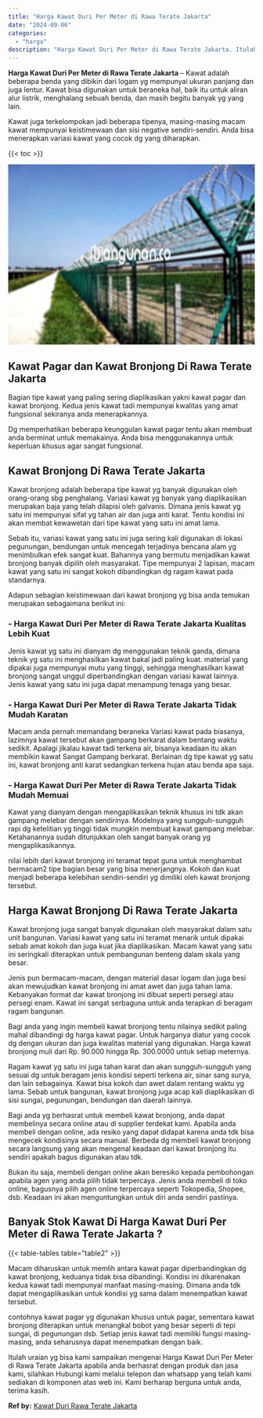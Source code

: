 ```yaml
---
title: "Harga Kawat Duri Per Meter di Rawa Terate Jakarta"
date: "2024-09-06"
categories: 
  - "harga"
description: "Harga Kawat Duri Per Meter di Rawa Terate Jakarta. Itulah uraian yg bisa kami sampaikan mengenai Harga Kawat Duri Per Meter di Rawa Terate Jakarta apabila an..."
---
```


**Harga Kawat Duri Per Meter di Rawa Terate Jakarta** – Kawat adalah beberapa benda yang dibikin dari logam yg mempunyai ukuran panjang dan juga lentur. Kawat bisa digunakan untuk beraneka hal, baik itu untuk aliran alur listrik, menghalang sebuah benda, dan masih begitu banyak yg yang lain.

Kawat juga terkelompokan jadi beberapa tipenya, masing-masing macam kawat mempunyai keistimewaan dan sisi negative sendiri-sendiri. Anda bisa menerapkan variasi kawat yang cocok dg yang diharapkan.

{{< toc >}}

![Harga Kawat Duri Per Meter di Rawa Terate Jakarta](/images/jual-kawat-murah47.png)

## Kawat Pagar dan Kawat Bronjong Di Rawa Terate Jakarta

Bagian tipe kawat yang paling sering diaplikasikan yakni kawat pagar dan kawat bronjong. Kedua jenis kawat tadi mempunyai kwalitas yang amat fungsional sekiranya anda menerapkannya.

Dg memperhatikan beberapa keunggulan kawat pagar tentu akan membuat anda berminat untuk memakainya. Anda bisa menggunakannya untuk keperluan khusus agar sangat fungsional.

## Kawat Bronjong Di Rawa Terate Jakarta

Kawat bronjong adalah beberapa tipe kawat yg banyak digunakan oleh orang-orang sbg penghalang. Variasi kawat yg banyak yang diaplikasikan merupakan baja yang telah dilapisi oleh galvanis. Dimana jenis kawat yg satu ini mempunyai sifat yg tahan air dan juga anti karat. Tentu kondisi ini akan membat kewawetan dari tipe kawat yang satu ini amat lama.

Sebab itu, variasi kawat yang satu ini juga sering kali digunakan di lokasi pegunungan, bendungan untuk mencegah terjadinya bencana alam yg menimbulkan efek sangat kuat. Bahannya yang bermutu menjadikan kawat bronjong banyak dipilih oleh masyarakat. Tipe mempunyai 2 lapisan, macam kawat yang satu ini sangat kokoh dibandingkan dg ragam kawat pada standarnya.

Adapun sebagian keistimewaan dari kawat bronjong yg bisa anda temukan merupakan sebagaimana berikut ini:

### \- Harga Kawat Duri Per Meter di Rawa Terate Jakarta Kualitas Lebih Kuat

Jenis kawat yg satu ini dianyam dg menggunakan teknik ganda, dimana teknik yg satu ini menghasilkan kawat bakal jadi paling kuat. material yang dipakai juga mempunyai mutu yang tinggi, sehingga menghasilkan kawat bronjong sangat unggul diperbandingkan dengan variasi kawat lainnya. Jenis kawat yang satu ini juga dapat menampung tenaga yang besar.

### \- Harga Kawat Duri Per Meter di Rawa Terate Jakarta Tidak Mudah Karatan

Macam anda pernah memandang beraneka Variasi kawat pada biasanya, lazimnya kawat tersebut akan gampang berkarat dalam bentang waktu sedikit. Apalagi jikalau kawat tadi terkena air, bisanya keadaan itu akan membikin kawat Sangat Gampang berkarat. Berlainan dg tipe kawat yg satu ini, kawat bronjong anti karat sedangkan terkena hujan atau benda apa saja.

### \- Harga Kawat Duri Per Meter di Rawa Terate Jakarta Tidak Mudah Memuai

Kawat yang dianyam dengan mengaplikasikan teknik khusus ini tdk akan gampang melebar dengan sendirinya. Modelnya yang sungguh-sungguh rapi dg ketelitian yg tinggi tidak mungkin membuat kawat gampang melebar. Ketahanannya sudah ditunjukkan oleh sangat banyak orang yg mengaplikasikannya.

nilai lebih dari kawat bronjong ini teramat tepat guna untuk menghambat bermacam2 tipe bagian besar yang bisa menerjangnya. Kokoh dan kuat menjadi beberapa kelebihan sendiri-sendiri yg dimiliki oleh kawat bronjong tersebut.

## Harga Kawat Bronjong Di Rawa Terate Jakarta

Kawat bronjong juga sangat banyak digunakan oleh masyarakat dalam satu unit bangunan. Variasi kawat yang satu ini teramat menarik untuk dipakai sebab amat kokoh dan juga kuat jika diaplikasikan. Macam kawat yang satu ini seringkali diterapkan untuk pembangunan benteng dalam skala yang besar.

Jenis pun bermacam-macam, dengan material dasar logam dan juga besi akan mewujudkan kawat bronjong ini amat awet dan juga tahan lama. Kebanyakan format dar kawat bronjong ini dibuat seperti persegi atau persegi enam. Kawat ini sangat serbaguna untuk anda terapkan di beragam ragam bangunan.

Bagi anda yang ingin membeli kawat bronjong tentu nilainya sedikit paling mahal dibandingi dg harga kawat pagar. Untuk harganya diatur yang cocok dg dengan ukuran dan juga kwalitas material yang digunakan. Harga kawat bronjong muli dari Rp. 90.000 hingga Rp. 300.0000 untuk setiap meternya.

Ragam kawat yg satu ini juga tahan karat dan akan sungguh-sungguh yang sesuai dg untuk beragam jenis kondisi seperti terkena air, sinar sang surya, dan lain sebagainya. Kawat bisa kokoh dan awet dalam rentang waktu yg lama. Sebab untuk bangunan, kawat bronjong juga acap kali diaplikasikan di sisi sungai, pegunungan, bendungan dan daerah lainnya.

Bagi anda yg berhasrat untuk membeli kawat bronjong, anda dapat membelinya secara online atau di supplier terdekat kami. Apabila anda membeli dengan online, ada resiko yang dapat didapat karena anda tdk bisa mengecek kondisinya secara manual. Berbeda dg membeli kawat bronjong secara langsung yang akan mengenal keadaan dari kawat bronjong itu sendiri apakah bagus digunakan atau tdk.

Bukan itu saja, membeli dengan online akan beresiko kepada pembohongan apabila agen yang anda pilih tidak terpercaya. Jenis anda membeli di toko online, bagusnya pilih agen online terpercaya seperti Tokopedia, Shopee, dsb. Keadaan ini akan menguntungkan untuk diri anda sendiri pastinya.

## Banyak Stok Kawat Di Harga Kawat Duri Per Meter di Rawa Terate Jakarta ?

{{< table-tables table="table2" >}}

Macam diharuskan untuk memlih antara kawat pagar diperbandingkan dg kawat bronjong, keduanya tidak bisa dibandingi. Kondisi ini dikarenakan kedua kawat tadi mempunyai manfaat masing-masing. Dimana anda tdk dapat mengaplikasikan untuk kondisi yg sama dalam menempatkan kawat tersebut.

contohnya kawat pagar yg digunakan khusus untuk pagar, sementara kawat bronjong diterapkan untuk menangkal bobot yang besar seperti di tepi sungai, di pegunungan dsb. Setiap jenis kawat tadi memiliki fungsi masing-masing, anda seharusnya dapat menempatkan dengan baik.

Itulah uraian yg bisa kami sampaikan mengenai Harga Kawat Duri Per Meter di Rawa Terate Jakarta apabila anda berhasrat dengan produk dan jasa kami, silahkan Hubungi kami melalui telepon dan whatsapp yang telah kami sediakan di komponen atas web ini. Kami berharap berguna untuk anda, terima kasih.

**Ref by:** [Kawat Duri Rawa Terate Jakarta](https://id.wikipedia.org/wiki/Kawat)
